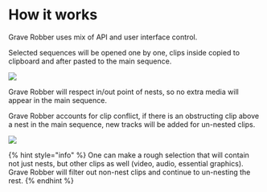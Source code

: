 # How it works

Grave Robber uses mix of API and user interface control.

Selected sequences will be opened one by one, clips inside copied to clipboard and after pasted to the main sequence.

![](../../.gitbook/assets/GraveRobber\_unnest\_01.gif)

Grave Robber will respect in/out point of nests, so no extra media will appear in the main sequence.

Grave Robber accounts for clip conflict, if there is an obstructing clip above a nest in the main sequence, new tracks will be added for un-nested clips.

![](../../.gitbook/assets/GraveRobber\_unnest\_02.gif)

{% hint style="info" %}
One can make a rough selection that will contain not just nests, but other clips as well (video, audio, essential graphics). Grave Robber will filter out non-nest clips and continue to un-nesting the rest.
{% endhint %}
